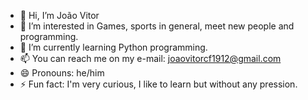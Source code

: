 - 👋 Hi, I’m João Vitor
- 👀 I’m interested in Games, sports in general, meet new people and programming.
- 🌱 I’m currently learning Python programming.
- 📫 You can reach me on my e-mail: joaovitorcf1912@gmail.com  
- 😄 Pronouns: he/him
- ⚡ Fun fact: I'm very curious, I like to learn but without any pression.
